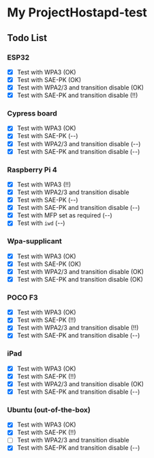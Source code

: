 # My ProjectHostapd-test

## Todo List

### ESP32
- [x] Test with WPA3 (OK)
- [x] Test with SAE-PK (OK)
- [x] Test with WPA2/3 and transition disable (OK)
- [x] Test with SAE-PK and transition disable (!!)

### Cypress board
- [x] Test with WPA3 (OK)
- [x] Test with SAE-PK (--)
- [x] Test with WPA2/3 and transition disable (--)
- [x] Test with SAE-PK and transition disable (--)

### Raspberry Pi 4
- [x] Test with WPA3 (!!)
- [x] Test with WPA2/3 and transition disable
- [x] Test with SAE-PK (--)
- [x] Test with SAE-PK and transition disable (--)
- [x] Test with MFP set as required (--)
- [x] Test with `iwd` (--)
      
### Wpa-supplicant
- [x] Test with WPA3 (OK)
- [x] Test with SAE-PK (OK)
- [x] Test with WPA2/3 and transition disable (OK)
- [x] Test with SAE-PK and transition disable (OK)

### POCO F3
- [x] Test with WPA3 (OK)
- [x] Test with SAE-PK (!!)
- [x] Test with WPA2/3 and transition disable (!!)
- [x] Test with SAE-PK and transition disable (--)

### iPad
- [x] Test with WPA3 (OK)
- [x] Test with SAE-PK (!!)
- [x] Test with WPA2/3 and transition disable (OK)
- [x] Test with SAE-PK and transition disable (--)

### Ubuntu (out-of-the-box)
- [x] Test with WPA3 (OK)
- [x] Test with SAE-PK (!!)
- [ ] Test with WPA2/3 and transition disable
- [x] Test with SAE-PK and transition disable (--)
